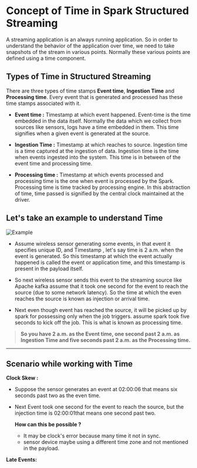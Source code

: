 
# Concept of Time in Spark Structured Streaming

A streaming application is an always running application. So in order to understand the behavior of the application over time, we need to take snapshots of the stream in various points. Normally these various points are defined using a time component.

## Types of Time in Structured Streaming
There are three types of time stamps **Event time**, **Ingestion Time** and **Processing time**. Every event that is generated and processed has these time stamps associated with it.

 - **Event time :**  Timestamp at which event happened. Event-time is the time embedded in the data itself. Normally the data which we collect from sources like sensors, logs have a time embedded in them. This time signifies when a given event is generated at the source.
   
 - **Ingestion Time :** Timestamp at which reaches to source. Ingestion time is a time captured at the ingestion of data. Ingestion time is the time when events ingested into the system. This time is in between of the event time and processing time.
 - **Processing time :** Timestamp at which events processed and processing time is the one when event is processed by the Spark. Processing time is time tracked by processing engine. In this abstraction of time, time passed is signified by the central clock maintained at the driver.

## Let's take an example to understand Time
![Example](https://github.com/gurditsingh/blog/blob/gh-pages/_screenshots/Streaming.jpg?raw=true)

 - Assume wireless sensor generating some events, in that event it specifies unique ID, and Timestamp , let's say time is 2 a.m. when the event is generated. So this timestamp at which the event actually happened is called the event or application time, and this timestamp is present in the payload itself.
 
 - So next wireless sensor sends this event to the streaming source like Apache kafka assume that it took one second for the event to reach the source (due to some network latency). So the time at which the even reaches the source is known as injection or arrival time.
 
 - Next even though event has reached the source, it will be picked up by spark for possessing only when the job triggers. assume spark took five seconds to kick off the job. This is what is known as processing time.
 

> **So you have 2 a.m. as the Event time, one second past 2 a.m. as Ingestion Time and five seconds past 2 a.m. as the Processing time.**


------------

## Scenario while working with Time

**Clock Skew :**

 - Suppose the sensor generates an event at 02:00:06 that means six seconds past two as the even time.
 - Next Event took one second for the event to reach the source, but the injection time is 02:00:01that means one second past two.

	**How can this be possible ?**
	
	 - It may be clock's error because many time it not in sync.
	 - sensor device maybe using a different time zone and not mentioned in the payload.
	
**Late Events:** 

<!--stackedit_data:
eyJoaXN0b3J5IjpbNjA1MjQzNjg4LC0yMzQzODk0MCwtMjA4Mj
k1MzI0MCw4OTMxOTA4MjksLTE5NjQyNTc1MTksLTE3MjAzMzQ5
NTksLTEwNTY2NzIxOTIsMTQyMDc5ODU2MSw4NTczNDUzNDIsMz
k5Mzg0MzYsMTk2NjQwMjc3NiwxODYzODg4OTk3LDc1MjIxMDM3
NSwtMjk5NjYxMjY5LC0xNTIyMzQxMjg3LC00NzQ0NjcxMjEsOD
U4NjIwNDY0LDc4NzEyNzI1MSwtMTg0NzY5NjM3NywtMTY5MzEz
ODM1MV19
-->